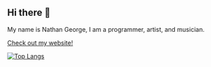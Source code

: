 ## Hi there 👋

My name is Nathan George, I am a programmer, artist, and musician.

[Check out my website!](https://nathang.dev/)

[![Top Langs](https://github-readme-stats.vercel.app/api/top-langs/?username=kosmosisdire&layout=donut-vertical)](https://github.com/anuraghazra/github-readme-stats)
